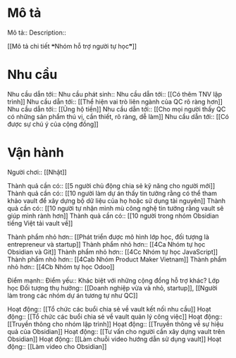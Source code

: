 # Mô tả
Mô tả::
Description::

[[Mô tả chi tiết ❝Nhóm hỗ trợ người tự học❞]]
# Nhu cầu
Nhu cầu dẫn tới::
Nhu cầu phát sinh::
Nhu cầu dẫn tới:: [[Có thêm TNV lập trình]]
Nhu cầu dẫn tới:: [[Thể hiện vai trò liên ngành của QC rõ ràng hơn]]
Nhu cầu dẫn tới:: [[Ủng hộ tiền]]
Nhu cầu dẫn tới:: [[Cho mọi người thấy QC có những sản phẩm thú vị, cần thiết, rõ ràng, dễ làm]]
Nhu cầu dẫn tới:: [[Có được sự chú ý của cộng đồng]]

# Vận hành
Người chơi:: [[Nhật]]

Thành quả cần có:: [[5 người chủ động chia sẻ kỹ năng cho người mới]]
Thành quả cần có:: [[10 người làm dự án thấy tin tưởng rằng có thể tham khảo vault để xây dựng bộ dữ liệu của họ hoặc sử dụng tài nguyên]]
Thành quả cần có:: [[10 người tự nhận mình mù công nghệ tin tưởng rằng vault sẽ giúp mình rành hơn]]
Thành quả cần có:: [[10 người trong nhóm Obsidian tiếng Việt tải vault về]]

Thành phẩm nhỏ hơn:: [[Phát triển được mô hình lớp học, đối tượng là entrepreneur và startup]]
Thành phẩm nhỏ hơn:: [[4Ca Nhóm tự học Obsidian và Git]]
Thành phẩm nhỏ hơn:: [[4Cc Nhóm tự học JavaScript]]
Thành phẩm nhỏ hơn:: [[4Cab Nhóm Product Maker Vietnam]]
Thành phẩm nhỏ hơn:: [[4Cb Nhóm tự học Odoo]]

Điểm mạnh::
Điểm yếu:: Khác biệt với những cộng đồng hỗ trợ khác? Lớp học
Đối tượng thụ hưởng:: [[Doanh nghiệp vừa và nhỏ, startup]], [[Người làm trong các nhóm dự án tương tự như QC]]

Hoạt động:: [[Tổ chức các buổi chia sẻ về vault kết nối nhu cầu]]
Hoạt động:: [[Tổ chức các buổi chia sẻ về vault quản lý công việc]]
Hoạt động:: [[Truyền thông cho nhóm lập trình]]
Hoạt động:: [[Truyền thông về sự hiệu quả của Obsidian]]
Hoạt động:: [[Tư vấn cho người cần xây dựng vault trên Obsidian]]
Hoạt động:: [[Làm chuỗi video hướng dẫn sử dụng vault]]
Hoạt động:: [[Làm video cho Obsidian]]

